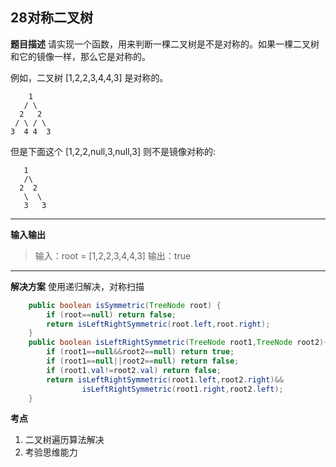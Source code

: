 ## 28对称二叉树
**题目描述**
请实现一个函数，用来判断一棵二叉树是不是对称的。如果一棵二叉树和它的镜像一样，那么它是对称的。

例如，二叉树 [1,2,2,3,4,4,3] 是对称的。

	    1
	   / \
	  2   2
	 / \ / \ 
	3  4 4  3
但是下面这个 [1,2,2,null,3,null,3] 则不是镜像对称的:

	   1
	   /\ 
	  2  2
	   \  \ 
	   3   3


---
**输入输出**
>输入：root = [1,2,2,3,4,4,3]
输出：true
---
**解决方案**
使用递归解决，对称扫描
```java
    public boolean isSymmetric(TreeNode root) {
        if (root==null) return false;
        return isLeftRightSymmetric(root.left,root.right);
    }
    public boolean isLeftRightSymmetric(TreeNode root1,TreeNode root2){
        if (root1==null&&root2==null) return true;
        if (root1==null||root2==null) return false;
        if (root1.val!=root2.val) return false;
        return isLeftRightSymmetric(root1.left,root2.right)&&
                isLeftRightSymmetric(root1.right,root2.left);
    }
```


**考点**
1. 二叉树遍历算法解决
2. 考验思维能力

